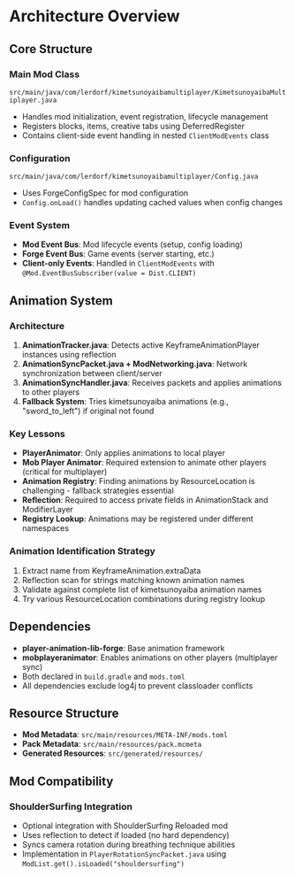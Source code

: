 # Architecture Overview

## Core Structure

### Main Mod Class
`src/main/java/com/lerdorf/kimetsunoyaibamultiplayer/KimetsunoyaibaMultiplayer.java`
- Handles mod initialization, event registration, lifecycle management
- Registers blocks, items, creative tabs using DeferredRegister
- Contains client-side event handling in nested `ClientModEvents` class

### Configuration
`src/main/java/com/lerdorf/kimetsunoyaibamultiplayer/Config.java`
- Uses ForgeConfigSpec for mod configuration
- `Config.onLoad()` handles updating cached values when config changes

### Event System
- **Mod Event Bus**: Mod lifecycle events (setup, config loading)
- **Forge Event Bus**: Game events (server starting, etc.)
- **Client-only Events**: Handled in `ClientModEvents` with `@Mod.EventBusSubscriber(value = Dist.CLIENT)`

## Animation System

### Architecture
1. **AnimationTracker.java**: Detects active KeyframeAnimationPlayer instances using reflection
2. **AnimationSyncPacket.java + ModNetworking.java**: Network synchronization between client/server
3. **AnimationSyncHandler.java**: Receives packets and applies animations to other players
4. **Fallback System**: Tries kimetsunoyaiba animations (e.g., "sword_to_left") if original not found

### Key Lessons
- **PlayerAnimator**: Only applies animations to local player
- **Mob Player Animator**: Required extension to animate other players (critical for multiplayer)
- **Animation Registry**: Finding animations by ResourceLocation is challenging - fallback strategies essential
- **Reflection**: Required to access private fields in AnimationStack and ModifierLayer
- **Registry Lookup**: Animations may be registered under different namespaces

### Animation Identification Strategy
1. Extract name from KeyframeAnimation.extraData
2. Reflection scan for strings matching known animation names
3. Validate against complete list of kimetsunoyaiba animation names
4. Try various ResourceLocation combinations during registry lookup

## Dependencies

- **player-animation-lib-forge**: Base animation framework
- **mobplayeranimator**: Enables animations on other players (multiplayer sync)
- Both declared in `build.gradle` and `mods.toml`
- All dependencies exclude log4j to prevent classloader conflicts

## Resource Structure

- **Mod Metadata**: `src/main/resources/META-INF/mods.toml`
- **Pack Metadata**: `src/main/resources/pack.mcmeta`
- **Generated Resources**: `src/generated/resources/`

## Mod Compatibility

### ShoulderSurfing Integration
- Optional integration with ShoulderSurfing Reloaded mod
- Uses reflection to detect if loaded (no hard dependency)
- Syncs camera rotation during breathing technique abilities
- Implementation in `PlayerRotationSyncPacket.java` using `ModList.get().isLoaded("shouldersurfing")`
